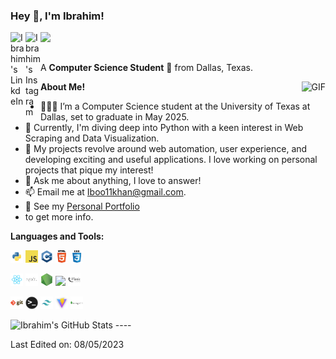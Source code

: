 <h3 title="hehehe"> Hey 👋, I'm Ibrahim!</h3>

<a href="https://www.linkedin.com/in/ibrahimkhan-utd/">
  <img align="left" alt="Ibrahim's LinkdeIn" width="24px" src="https://cdn.jsdelivr.net/npm/simple-icons@v3/icons/linkedin.svg" />
</a>
<a href="https://www.instagram.com/lbraah/">
  <img align="left" alt="Ibrahim's Instagram" width="24px" src="https://cdn.jsdelivr.net/npm/simple-icons@v3/icons/instagram.svg" />
</a>
<img src="https://komarev.com/ghpvc/?username=IbrahimKhanGH&color=blueviolet" align="left">



<br />
<br />

A **Computer Science Student** 🚀 from Dallas, Texas.

  <img align="right" alt="GIF" src="https://i.pinimg.com/originals/e4/26/70/e426702edf874b181aced1e2fa5c6cde.gif" />

**About Me!**

- 👨🏽‍💻 I’m a Computer Science student at the University of Texas at Dallas, set to graduate in May 2025.
- 🌱 Currently, I'm diving deep into Python with a keen interest in Web Scraping and Data Visualization.
- 🤔 My projects revolve around web automation, user experience, and developing exciting and useful applications. I love working on personal projects that pique my interest!
- 💬 Ask me about anything, I love to answer!
- 📫 Email me at [Iboo11khan@gmail.com](mailto:Iboo11khan@gmail.com).
- 📝 See my <a href="IbrahimKhan.me"> Personal Portfolio <a>
-  to get more info.


**Languages and Tools:**  


<code><img height="20" src="https://raw.githubusercontent.com/github/explore/80688e429a7d4ef2fca1e82350fe8e3517d3494d/topics/python/python.png"></code>
<code><img height="20" src="https://raw.githubusercontent.com/github/explore/80688e429a7d4ef2fca1e82350fe8e3517d3494d/topics/javascript/javascript.png"></code>
<code><img height="20" src="https://raw.githubusercontent.com/github/explore/80688e429a7d4ef2fca1e82350fe8e3517d3494d/topics/cpp/cpp.png"></code>
<code><img height="20" src="https://raw.githubusercontent.com/github/explore/main/topics/html/html.png"></code>
<code><img height="20" src="https://raw.githubusercontent.com/github/explore/main/topics/css/css.png"></code>

<code><img height="20" src="https://raw.githubusercontent.com/github/explore/main/topics/react/react.png"></code>
<code><img height="20" src="https://raw.githubusercontent.com/github/explore/main/topics/nextjs/nextjs.png"></code>
<code><img height="20" src="https://raw.githubusercontent.com/github/explore/main/topics/nodejs/nodejs.png"></code>
<code><img height="20" src="https://raw.githubusercontent.com/github/explore/main/topics/threejs/threejs.png"></code>
<code><img height="20" src="https://raw.githubusercontent.com/github/explore/main/topics/flask/flask.png"></code>


<code><img height="20" src="https://raw.githubusercontent.com/github/explore/80688e429a7d4ef2fca1e82350fe8e3517d3494d/topics/git/git.png"></code>
<code><img height="20" src="https://raw.githubusercontent.com/github/explore/80688e429a7d4ef2fca1e82350fe8e3517d3494d/topics/terminal/terminal.png"></code>
<code><img height="20" src="https://raw.githubusercontent.com/github/explore/main/topics/tailwind/tailwind.png"></code>
<code><img height="20" src="https://raw.githubusercontent.com/github/explore/main/topics/vite/vite.png"></code>
<code><img height="20" src="https://raw.githubusercontent.com/github/explore/main/topics/mongodb/mongodb.png"></code>

<img src="https://github-readme-stats.vercel.app/api?username=IbrahimKhanGh&show_icons=true&hide_border=true&count_private=true&theme=shades-of-purple&icon_color=fad000" alt="Ibrahim's GitHub Stats">
----

Last Edited on: 08/05/2023
